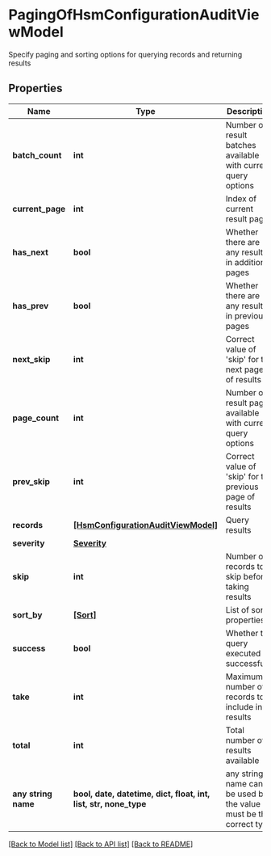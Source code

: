 # PagingOfHsmConfigurationAuditViewModel

Specify paging and sorting options for querying records and returning results

## Properties
Name | Type | Description | Notes
------------ | ------------- | ------------- | -------------
**batch_count** | **int** | Number of result batches available with current query options | [optional] 
**current_page** | **int** | Index of current result page | [optional] 
**has_next** | **bool** | Whether there are any results in additional pages | [optional] 
**has_prev** | **bool** | Whether there are any results in previous pages | [optional] 
**next_skip** | **int** | Correct value of &#39;skip&#39; for the next page of results | [optional] 
**page_count** | **int** | Number of result pages available with current query options | [optional] 
**prev_skip** | **int** | Correct value of &#39;skip&#39; for the previous page of results | [optional] 
**records** | [**[HsmConfigurationAuditViewModel]**](HsmConfigurationAuditViewModel.md) | Query results | [optional] 
**severity** | [**Severity**](Severity.md) |  | [optional] 
**skip** | **int** | Number of records to skip before taking results | [optional] 
**sort_by** | [**[Sort]**](Sort.md) | List of sort properties | [optional] 
**success** | **bool** | Whether the query executed successfully | [optional] 
**take** | **int** | Maximum number of records to include in results | [optional] 
**total** | **int** | Total number of results available | [optional] 
**any string name** | **bool, date, datetime, dict, float, int, list, str, none_type** | any string name can be used but the value must be the correct type | [optional]

[[Back to Model list]](../README.md#documentation-for-models) [[Back to API list]](../README.md#documentation-for-api-endpoints) [[Back to README]](../README.md)


